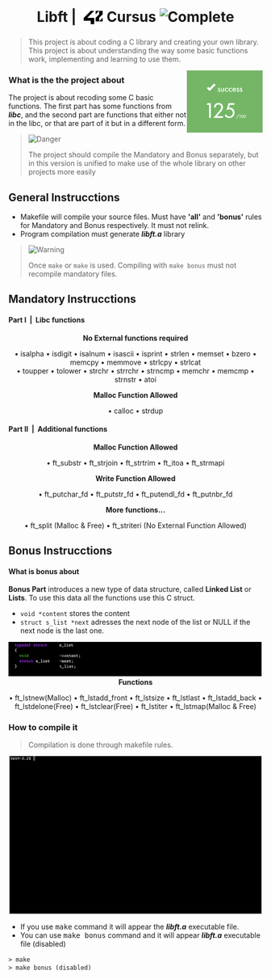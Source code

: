 <!--HEADER-->
<h1 align="center"> Libft | 
 <picture>
  <source media="(prefers-color-scheme: dark)" srcset="https://raw.githubusercontent.com/josephcheel/42-Cursus/main/resources/42_Logo_White.svg">
  <img alt="42" width=40 align="center" src="https://raw.githubusercontent.com/josephcheel/42-Cursus/main/resources/42_Logo.svg">
 </picture>
 Cursus 
  <img alt="Complete" src="https://raw.githubusercontent.com/Mqxx/GitHub-Markdown/main/blockquotes/badge/dark-theme/complete.svg">
</h1>
<!--FINISH HEADER-->

> This project is about coding a C library and creating your own library.  This project is about understanding the way some basic functions work, implementing and learning to use them.

<img align="right" width="150" src="https://github.com/josephcheel/42-Libft/blob/main/readme/Success.png">

### What is the the project about
The project is about recoding some C basic functions. The first part has some functions from ***libc***, and the second part are functions that either not in the libc, or that are part of it but in a different form.

> <picture>
>   <source media="(prefers-color-scheme: light)" srcset="https://raw.githubusercontent.com/Mqxx/GitHub-Markdown/main/blockquotes/badge/light-theme/danger.svg">
>   <img alt="Danger" src="https://raw.githubusercontent.com/Mqxx/GitHub-Markdown/main/blockquotes/badge/dark-theme/danger.svg">
> </picture><br>
>
> The project should compile the Mandatory and Bonus separately, but in this version is unified to make use of the whole library on other projects more easily

## General Instrucctions

<!-- > <picture>
>   <source media="(prefers-color-scheme: light)" srcset="https://raw.githubusercontent.com/Mqxx/GitHub-Markdown/main/blockquotes/badge/light-theme/warning.svg">
>   <img alt="Warning" src="https://raw.githubusercontent.com/Mqxx/GitHub-Markdown/main/blockquotes/badge/dark-theme/warning.svg">
> </picture><br>
>
> Map must have the ***.ber*** extension
 -->
* Makefile will compile your source files. Must have **'all'** and **'bonus'** rules for Mandatory and Bonus respectively. It must not relink.
* Program compilation must generate ***libft.a*** library
> <picture>
>   <source media="(prefers-color-scheme: light)" srcset="https://raw.githubusercontent.com/Mqxx/GitHub-Markdown/main/blockquotes/badge/light-theme/warning.svg">
>   <img alt="Warning" src="https://raw.githubusercontent.com/Mqxx/GitHub-Markdown/main/blockquotes/badge/dark-theme/warning.svg">
> </picture><br>
>
> Once <code>make</code> or <code>make</code> is used. Compiling with <code>make bonus</code> must not recompile mandatory files.

## Mandatory Instrucctions
<h4> Part I&nbsp;&nbsp;|&nbsp; Libc functions</h4>
<div  align="center"><b>No External functions required</b></div>
<p align="center">
• isalpha
• isdigit
• isalnum
• isascii
• isprint
• strlen
• memset
• bzero
• memcpy
• memmove
• strlcpy
• strlcat
<br>• toupper
• tolower
• strchr
• strrchr
• strncmp
• memchr
• memcmp
• strnstr
• atoi
</p>
<div  align="center"><b>Malloc Function Allowed</b></div>
<p align="center">
• calloc
• strdup
</p>

<h4>Part II&nbsp;&nbsp;|&nbsp; Additional functions</h4>
<div  align="center"><b>Malloc Function Allowed</b></div>
<p align="center">
• ft_substr
• ft_strjoin
• ft_strtrim
• ft_itoa
• ft_strmapi
</p>


<div  align="center"><b>Write Function Allowed</b></div>

<p align="center">
• ft_putchar_fd
• ft_putstr_fd
• ft_putendl_fd
• ft_putnbr_fd
</p>

<div  align="center"><b>More functions...</b></div>
<p align="center">
• ft_split (Malloc & Free)
• ft_striteri (No External Function Allowed)
</p>

## Bonus Instrucctions
#### What is bonus about 
**Bonus Part** introduces a new type of data structure, called **Linked List** or **Lists**. To use this data all the functions use this C struct.
* <code>void *content</code> stores the content
* <code>struct s_list *next</code> adresses the next node of the list or NULL if the next node is the last one.
<img width="1175" alt="t_list img" src="readme/t_list.png">


<div  align="center"><b>Functions</b></div>
<p align="center">
• ft_lstnew(Malloc) • ft_lstadd_front • ft_lstsize • ft_lstlast • ft_lstadd_back • ft_lstdelone(Free) • ft_lstclear(Free) • ft_lstiter • ft_lstmap(Malloc & Free)
</p>

### How to compile it
> Compilation is done through makefile rules.

<div align="center">
<img width="500" src="readme/Compilation.gif">
</div>

* If you use <kbd>make</kbd> command it will appear the ***libft.a*** executable file.
* You can use <kbd>make bonus</kbd> command and it will appear ***libft.a*** executable file (disabled)

```shell
> make
> make bonus (disabled)
```
